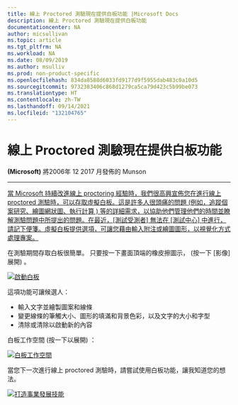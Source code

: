 ```yaml
---
title: 線上 Proctored 測驗現在提供白板功能 |Microsoft Docs
description: 線上 Proctored 測驗現在提供白板功能
documentationcenter: NA
author: micsullivan
ms.topic: article
ms.tgt_pltfrm: NA
ms.workload: NA
ms.date: 08/09/2019
ms.author: msulliv
ms.prod: non-product-specific
ms.openlocfilehash: 834da8588d6033fd9177d9f5955dab483c0a10d5
ms.sourcegitcommit: 9732383406c868d1279ca5ca79d423c5b99be073
ms.translationtype: HT
ms.contentlocale: zh-TW
ms.lasthandoff: 09/14/2021
ms.locfileid: "132104765"
---
```

# <a name="whiteboard-feature-now-available-in-online-proctored-exams"></a>線上 Proctored 測驗現在提供白板功能

**(Microsoft)** 將2006年 12 2017 月發佈的 Munson

___

[當 Microsoft 持續改進線上 proctoring 經驗時，我們很高興宣佈您在進行線上 proctored 測驗時，可以存取虛擬白板。這是許多人很頭痛的問題 (例如，追蹤個案研究、繪圖網狀圖、執行計算 ) 等的詳細需求，以協助他們管理他們的時間並瞭解測驗問題中所提出的問題。在最近，[測試受測者] 無法在 [測試中心] 中進行，請記下便箋。虛擬白板提供選項，可讓您藉由輸入附注或繪圖圖形，以視覺化方式處理專案](images/3580-launch-whiteboard-small.png)[。](images/3580-launch-whiteboard-small.png)

在測驗期間存取白板很簡單。 只要按一下畫面頂端的橡皮擦圖示， (按一下 [影像] 展開) 。

[![啟動白板](images/3580-launch-whiteboard-small.png)](images/3580-launch-whiteboard-small.png)

這項功能可讓候選人：

- 輸入文字並繪製圖案和線條
- 變更線條的筆觸大小、圖形的填滿和背景色彩，以及文字的大小和字型
- 清除或清除以啟動新的內容

白板工作空間 (按一下以展開) ：

[![白板工作空間](images/whiteboard-large.png)](images/whiteboard-large.png)

當您下一次進行線上 proctored 測驗時，請嘗試使用白板功能，讓我知道您的想法。

[![打造事業發展技能](images/microsoft-certified-banner.png)](https://www.microsoft.com/learning/azure-training-certification.aspx?WT.icid=mva_bnr_lexawareness_usen_asi_rightrail_oct2017)